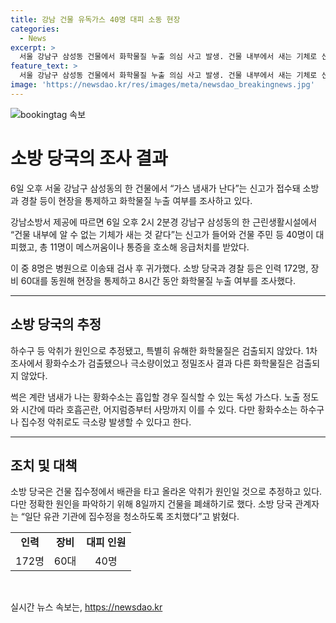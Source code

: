 ```yaml
---
title: 강남 건물 유독가스 40명 대피 소동 현장
categories:
  - News
excerpt: >
  서울 강남구 삼성동 건물에서 화학물질 누출 의심 사고 발생. 건물 내부에서 새는 기체로 신고 접수되어 40명이 대피했고 11명이 응급처치를 받았으며, 황화수소 검출됨. 하수구나 집수정 악취가 원인일 것으로 추정되지만 정확한 파악을 위해 건물을 폐쇄하고 관련 조치를 취할 계획이다. (150자)
feature_text: >
  서울 강남구 삼성동 건물에서 화학물질 누출 의심 사고 발생. 건물 내부에서 새는 기체로 신고 접수되어 40명이 대피했고 11명이 응급처치를 받았으며, 황화수소 검출됨. 하수구나 집수정 악취가 원인일 것으로 추정되지만 정확한 파악을 위해 건물을 폐쇄하고 관련 조치를 취할 계획이다. (150자)
image: 'https://newsdao.kr/res/images/meta/newsdao_breakingnews.jpg'
---
```


<p><img src="https://newsdao.kr/res/images/meta/newsdao_breakingnews.jpg" alt="bookingtag 속보" /></p>

<h1 data-ke-size="size26">소방 당국의 조사 결과</h1>

<p data-ke-size="size16">6일 오후 서울 강남구 삼성동의 한 건물에서 “가스 냄새가 난다”는 신고가 접수돼 소방과 경찰 등이 현장을 통제하고 화학물질 누출 여부를 조사하고 있다.</p>

<p data-ke-size="size16">강남소방서 제공에 따르면 6일 오후 2시 2분경 강남구 삼성동의 한 근린생활시설에서 “건물 내부에 알 수 없는 기체가 새는 것 같다”는 신고가 들어와 건물 주민 등 40명이 대피했고, 총 11명이 메스꺼움이나 통증을 호소해 응급처치를 받았다.</p>

<p data-ke-size="size16">이 중 8명은 병원으로 이송돼 검사 후 귀가했다. 소방 당국과 경찰 등은 인력 172명, 장비 60대를 동원해 현장을 통제하고 8시간 동안 화학물질 누출 여부를 조사했다.</p>

<hr>

<h2 data-ke-size="size26">소방 당국의 추정</h2>

<p data-ke-size="size16">하수구 등 악취가 원인으로 추정됐고, 특별히 유해한 화학물질은 검출되지 않았다. 1차 조사에서 황화수소가 검출됐으나 극소량이었고 정밀조사 결과 다른 화학물질은 검출되지 않았다.</p>

<p data-ke-size="size16">썩은 계란 냄새가 나는 황화수소는 흡입할 경우 질식할 수 있는 독성 가스다. 노출 정도와 시간에 따라 호흡곤란, 어지럼증부터 사망까지 이를 수 있다. 다만 황화수소는 하수구나 집수정 악취로도 극소량 발생할 수 있다고 한다.</p>

<hr>

<h2 data-ke-size="size26">조치 및 대책</h2>

<p data-ke-size="size16">소방 당국은 건물 집수정에서 배관을 타고 올라온 악취가 원인일 것으로 추정하고 있다. 다만 정확한 원인을 파악하기 위해 8일까지 건물을 폐쇄하기로 했다. 소방 당국 관계자는 “일단 유관 기관에 집수정을 청소하도록 조치했다”고 밝혔다.</p>

<table>
  <tbody>
    <tr>
      <td style="text-align: center; height: 17px;"><b>인력</b></td>
      <td style="text-align: center; height: 17px;"><b>장비</b></td>
      <td style="text-align: center; height: 17px;"><b>대피 인원</b></td>
    </tr>
    <tr>
      <td style="text-align: center; height: 17px;">172명</td>
      <td style="text-align: center; height: 17px;">60대</td>
      <td style="text-align: center; height: 17px;">40명</td>
    </tr>
  </tbody>
</table>

<p data-ke-size="size16">&nbsp;</p>
실시간 뉴스 속보는, <a href="https://newsdao.kr" rel="dofollow">https://newsdao.kr</a>


